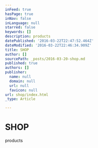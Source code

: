 ```yaml
---
inFeed: true
hasPage: true
inNav: false
inLanguage: null
starred: false
keywords: []
description: products
datePublished: '2016-03-22T22:47:52.464Z'
dateModified: '2016-03-22T22:46:34.909Z'
title: SHOP
author: []
sourcePath: _posts/2016-03-20-shop.md
published: true
authors: []
publisher:
  name: null
  domain: null
  url: null
  favicon: null
url: shop/index.html
_type: Article

---
```

# SHOP

products